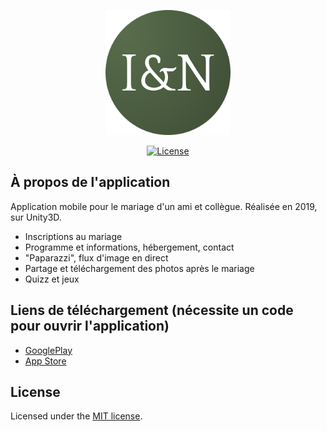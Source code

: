 <p align="center"><a href="https://iandn.app/" target="_blank"><img src="https://raw.githubusercontent.com/ArgonStudioSNC/iandn.unity/main/.github/logo-lockup/logo-round.png" height="200"></a></p>

<p align="center">
<a href="https://opensource.org/licenses/MIT"><img src="https://img.shields.io/badge/License-MIT-yellow.svg" alt="License"></a>
</p>

## À propos de l'application

Application mobile pour le mariage d'un ami et collègue. Réalisée en 2019, sur Unity3D.
- Inscriptions au mariage
- Programme et informations, hébergement, contact
- "Paparazzi", flux d'image en direct
- Partage et téléchargement des photos après le mariage
- Quizz et jeux

## Liens de téléchargement (nécessite un code pour ouvrir l'application)

- [GooglePlay](https://play.google.com/store/apps/details?id=com.argonstudio.iandn)
- [App Store](https://itunes.apple.com/ch/app/ils-se-marient-wedding-app/id1465633874?l=fr&mt=8)

## License

Licensed under the [MIT license](https://opensource.org/licenses/MIT).

